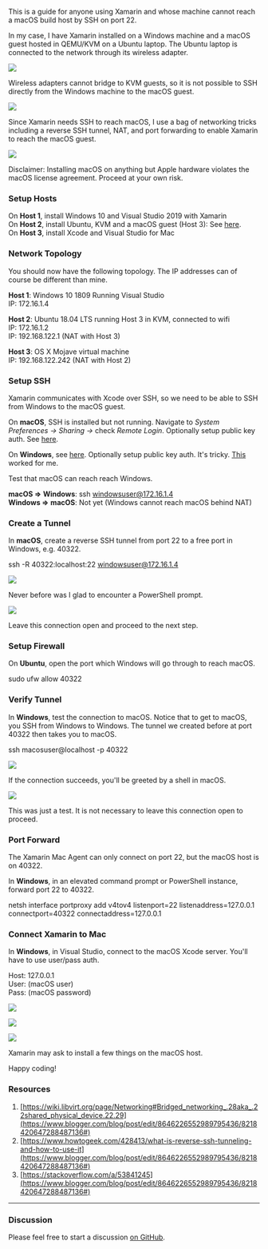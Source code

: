 This is a guide for anyone using Xamarin and whose machine cannot reach a macOS build host by SSH on port 22.  
  
In my case, I have Xamarin installed on a Windows machine and a macOS guest hosted in QEMU/KVM on a Ubuntu laptop. The Ubuntu laptop is connected to the network through its wireless adapter.  
  

[![](https://1.bp.blogspot.com/-mEuvnQDLehY/Xmj9lEk4lNI/AAAAAAAAJvI/LmIES0c7uWYp5_JCrqkBWOEkSNbT7XAygCLcBGAsYHQ/s1600/Untitled%2BDiagram%2B%25282%2529.png)](https://www.blogger.com/blog/post/edit/8646226552989795436/8218420647288487136#)

  
Wireless adapters cannot bridge to KVM guests, so it is not possible to SSH directly from the Windows machine to the macOS guest.  
  

[![](https://1.bp.blogspot.com/-SFReweMo_9Q/Xmj9wV14YII/AAAAAAAAJvM/48ab93Ez-PAfJ97C-Y5aqYdgykyhM_x9gCLcBGAsYHQ/s1600/Untitled%2BDiagram%2B%25283%2529.png)](https://www.blogger.com/blog/post/edit/8646226552989795436/8218420647288487136#)

  

  
Since Xamarin needs SSH to reach macOS, I use a bag of networking tricks including a reverse SSH tunnel, NAT, and port forwarding to enable Xamarin to reach the macOS guest.  
  

[![](https://1.bp.blogspot.com/-FPTI4_oEsy4/Xmj-w9w1UDI/AAAAAAAAJvc/bEdWKvONImcffa_Kx6LvPhnYgwthifAnACLcBGAsYHQ/s1600/Reverse%2BSSH%2Bbehind%2BNAT.png)](https://www.blogger.com/blog/post/edit/8646226552989795436/8218420647288487136#)

  

  
Disclaimer: Installing macOS on anything but Apple hardware violates the macOS license agreement. Proceed at your own risk.  
  

### Setup Hosts

  

On **Host 1**, install Windows 10 and Visual Studio 2019 with Xamarin  
On **Host 2**, install Ubuntu, KVM and a macOS guest (Host 3): See [here](https://www.blogger.com/blog/post/edit/8646226552989795436/8218420647288487136#).  
On **Host 3**, install Xcode and Visual Studio for Mac  
  

### Network Topology

  

You should now have the following topology. The IP addresses can of course be different than mine.

  

**Host 1**: Windows 10 1809 Running Visual Studio  
IP: 172.16.1.4  
  
**Host 2**: Ubuntu 18.04 LTS running Host 3 in KVM, connected to wifi  
IP: 172.16.1.2  
IP: 192.168.122.1 (NAT with Host 3)  
  
**Host 3**: OS X Mojave virtual machine  
IP: 192.168.122.242 (NAT with Host 2)  
  

### Setup SSH

  
Xamarin communicates with Xcode over SSH, so we need to be able to SSH from Windows to the macOS guest.  
  
On **macOS**, SSH is installed but not running. Navigate to _System Preferences → Sharing →_ check _Remote Login_. Optionally setup public key auth. See [here](https://www.blogger.com/blog/post/edit/8646226552989795436/8218420647288487136#).  
  
On **Windows**, see [here](https://www.blogger.com/blog/post/edit/8646226552989795436/8218420647288487136#). Optionally setup public key auth. It's tricky. [This](https://www.blogger.com/blog/post/edit/8646226552989795436/8218420647288487136#) worked for me.  
  
Test that macOS can reach reach Windows.  
  
**macOS =>** **Windows**: ssh windowsuser@172.16.1.4  
**Windows =>** **macOS**: Not yet (Windows cannot reach macOS behind NAT)  
  

### Create a Tunnel

  

In **macOS**, create a reverse SSH tunnel from port 22 to a free port in Windows, e.g. 40322.  
  
ssh -R 40322:localhost:22 windowsuser@172.16.1.4  
  

[![](https://1.bp.blogspot.com/-_LLLjxUDLaQ/XmF4cyUytAI/AAAAAAAAJtQ/4mdIEDqTxvsadJSZ7_BI7koaBon0k3-wwCLcBGAsYHQ/s640/macos-create-tunnel.png)](https://www.blogger.com/blog/post/edit/8646226552989795436/8218420647288487136#)

  
Never before was I glad to encounter a PowerShell prompt.  
  

[![](https://1.bp.blogspot.com/-1YQ7nh9NBTw/XmF4fY1rnxI/AAAAAAAAJtU/pomyVwPyArA0EY1XlW49GsQr_le9PiSoQCLcBGAsYHQ/s640/macos-tunneled-to-windows.png)](https://www.blogger.com/blog/post/edit/8646226552989795436/8218420647288487136#)

  
Leave this connection open and proceed to the next step.  
  

### Setup Firewall

  
On **Ubuntu**, open the port which Windows will go through to reach macOS.  
  
sudo ufw allow 40322  
  

### Verify Tunnel

  

In **Windows**, test the connection to macOS. Notice that to get to macOS, you SSH from Windows to Windows. The tunnel we created before at port 40322 then takes you to macOS.  
  
ssh macosuser@localhost -p 40322  
  

[![](https://1.bp.blogspot.com/-0gLt2UpypeQ/XmF43ijTo5I/AAAAAAAAJtw/q-0K0UBnD9410n4L2K9HAlL9m3cf7hoAwCLcBGAsYHQ/s1600/test-tunnel.PNG)](https://www.blogger.com/blog/post/edit/8646226552989795436/8218420647288487136#)

  

If the connection succeeds, you'll be greeted by a shell in macOS.

  

[![](https://1.bp.blogspot.com/-6MF37yIdsFg/XmF43KwuzMI/AAAAAAAAJts/qddzVa7nqbo6iq9KdwYDSn2yfxuVnsghQCEwYBhgL/s1600/test-tunnel-success.PNG)](https://www.blogger.com/blog/post/edit/8646226552989795436/8218420647288487136#)

  
This was just a test. It is not necessary to leave this connection open to proceed.  
  

### Port Forward

  

The Xamarin Mac Agent can only connect on port 22, but the macOS host is on 40322.  
  
In **Windows**, in an elevated command prompt or PowerShell instance, forward port 22 to 40322.  
  
netsh interface portproxy add v4tov4 listenport=22 listenaddress=127.0.0.1 connectport=40322 connectaddress=127.0.0.1  
  

### Connect Xamarin to Mac

  
In **Windows**, in Visual Studio, connect to the macOS Xcode server. You'll have to use user/pass auth.  
  
Host: 127.0.0.1  
User: (macOS user)  
Pass: (macOS password)  
  

[![](https://1.bp.blogspot.com/-8hQLYxNIWtc/XmF42pamYqI/AAAAAAAAJt0/EAjVaFZAqgcHT7REQ5TIXYT3FP0x07syQCEwYBhgL/s640/add-mac.PNG)](https://www.blogger.com/blog/post/edit/8646226552989795436/8218420647288487136#)

  

[![](https://1.bp.blogspot.com/-ynNKLX8juno/XmF42rQUc0I/AAAAAAAAJt8/9F9YAKTlJk4-s0X2X3ECgneWPaIBtwnyACEwYBhgL/s640/add-mac-authenticate.PNG)](https://www.blogger.com/blog/post/edit/8646226552989795436/8218420647288487136#)

  

[![](https://1.bp.blogspot.com/-uMY7BdcprEo/XmF42v1cmOI/AAAAAAAAJt4/aTlNYXtNifEFBqmlQkniKgiy6kWQwd_7gCEwYBhgL/s640/add-mac-success.PNG)](https://www.blogger.com/blog/post/edit/8646226552989795436/8218420647288487136#)

  
  
Xamarin may ask to install a few things on the macOS host.  
  
Happy coding!  
  

### Resources

  

1.  [https://wiki.libvirt.org/page/Networking#Bridged_networking_.28aka_.22shared_physical_device.22.29](https://www.blogger.com/blog/post/edit/8646226552989795436/8218420647288487136#)
2.  [https://www.howtogeek.com/428413/what-is-reverse-ssh-tunneling-and-how-to-use-it](https://www.blogger.com/blog/post/edit/8646226552989795436/8218420647288487136#)
3.  [https://stackoverflow.com/a/53841245](https://www.blogger.com/blog/post/edit/8646226552989795436/8218420647288487136#)

***
### Discussion
Please feel free to start a discussion [on GitHub](https://github.com/slater1/blog/issues).
